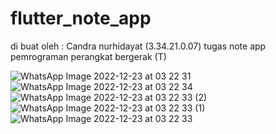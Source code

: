 # flutter_note_app
di buat oleh :
Candra nurhidayat (3.34.21.0.07)
tugas note app pemrograman perangkat bergerak (T)

![WhatsApp Image 2022-12-23 at 03 22 31](https://user-images.githubusercontent.com/117359556/209209552-0c7b02d7-9315-430a-ab88-0ca8dad6da45.jpeg)
![WhatsApp Image 2022-12-23 at 03 22 34](https://user-images.githubusercontent.com/117359556/209209561-2ff32c6f-629f-4dca-920c-a82e5b2e6fea.jpeg)
![WhatsApp Image 2022-12-23 at 03 22 33 (2)](https://user-images.githubusercontent.com/117359556/209209564-d9674c1f-90ac-4595-8e43-fe887d71c48f.jpeg)
![WhatsApp Image 2022-12-23 at 03 22 33 (1)](https://user-images.githubusercontent.com/117359556/209209566-cfe1e7e6-6529-46f2-b903-2d33cad5e69b.jpeg)
![WhatsApp Image 2022-12-23 at 03 22 33](https://user-images.githubusercontent.com/117359556/209209569-1ce90af1-29b8-4ca3-8372-3561b0f4922b.jpeg)
